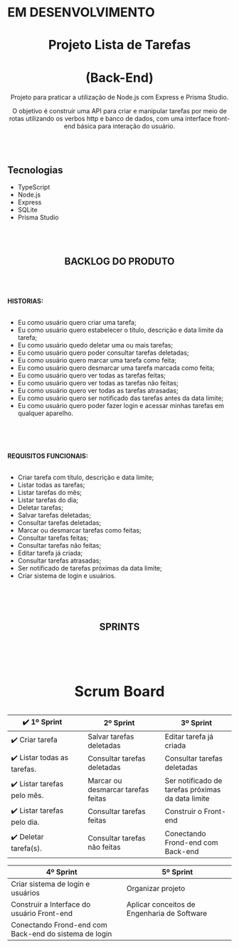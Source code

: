 # EM DESENVOLVIMENTO

<div align="center">

# Projeto Lista de Tarefas

# (Back-End)

Projeto para praticar a utilização de Node.js com Express e Prisma Studio.

O objetivo é construir uma API para criar e manipular tarefas por meio de rotas utilizando os verbos http e banco de dados, com uma interface front-end básica para interação do usuário.

</div>

<br><br>

## Tecnologias

- TypeScript
- Node.js
- Express
- SQLite
- Prisma Studio

<br><br>

<div align="center">

## BACKLOG DO PRODUTO

</div>
<br><br><br>

<strong>
HISTORIAS:
</strong>
<br><br>

- Eu como usuário quero criar uma tarefa;
- Eu como usuário quero estabelecer o título, descrição e data limite da tarefa;
- Eu como usuário quedo deletar uma ou mais tarefas;
- Eu como usuário quero poder consultar tarefas deletadas;
- Eu como usuário quero marcar uma tarefa como feita;
- Eu como usuário quero desmarcar uma tarefa marcada como feita;
- Eu como usuário quero ver todas as tarefas feitas;
- Eu como usuário quero ver todas as tarefas não feitas;
- Eu como usuário quero ver todas as tarefas atrasadas;
- Eu como usuário quero ser notificado das tarefas antes
  da data limite;
- Eu como usuário quero poder fazer login e acessar minhas 
tarefas em qualquer aparelho.

<br><br><br>

<strong>
REQUISITOS FUNCIONAIS:
</strong>
<br><br>

- Criar tarefa com título, descrição e data limite;
- Listar todas as tarefas;
- Listar tarefas do mês;
- Listar tarefas do dia;
- Deletar tarefas;
- Salvar tarefas deletadas;
- Consultar tarefas deletadas;
- Marcar ou desmarcar tarefas como feitas;
- Consultar tarefas feitas;
- Consultar tarefas não feitas;
- Editar tarefa já criada;
- Consultar tarefas atrasadas;
- Ser notificado de tarefas próximas da data limite;
- Criar sistema de login e usuários.

<br><br><br>

<div align="center">

## SPRINTS

</div>

<br><br>

<table width="100%" align="center">
      <caption> <h1 align="center">Scrum Board</h1> </caption>	         
       <thead>                      
               <th width="32%" style="text-align:center" colspan="1">✔️ 1º Sprint</th>       
               <th></th>         
               <th width="32%" style="text-align:center" colspan="2">2º Sprint</th>  
               <th></th> 
               <th width="32%" style="text-align:center" colspan="3">3º Sprint</th>    
       </thead>
       <tbody>          
           <tr>                           
                <td colspan="1">✔️ Criar tarefa</th>  
                <td></th>          
                <td colspan="2">Salvar tarefas deletadas</th>  
                <td></th> 
                 <td colspan="3">Editar tarefa já criada</td>
           </tr>
           <tr>             
                 <td colspan="1">✔️ Listar todas as tarefas.</th> 
                  <td></th>  
                  <td colspan="2">Consultar tarefas deletadas</th>
                  <td></th> 
                 <td colspan="3">Consultar tarefas deletadas</td>
           </tr>
           <tr>             
                <td colspan="1">✔️ Listar tarefas pelo mês.</th> 
                 <td></th>  
                 <td colspan="2">Marcar ou desmarcar tarefas feitas</th>
                 <td></th> 
                 <td colspan="3">Ser notificado de tarefas próximas da data limite</td>
           </tr>           
           <tr>             
                 <td colspan="1">✔️ Listar tarefas pelo dia.</th> 
                  <td></th>    
                  <td colspan="2">Consultar tarefas feitas</th>
                  <td></th> 
                 <td colspan="3">Construir o Front-end</td>
           </tr>
           <tr>             
                 <td colspan="1">✔️ Deletar tarefa(s).</th> 
                  <td></th>  
                  <td colspan="2">Consultar tarefas não feitas</th>
                  <td></th>  
                 <td colspan="3">Conectando Frond-end com Back-end</td>
           </tr>
       </tbody>

</table>


<table width="65%" align="center">          
       <thead>                      
               <th width="49%" style="text-align:center" colspan="1">4º Sprint</th>       
               <th></th>         
               <th width="49%" style="text-align:center" colspan="2">5º Sprint</th>  
               <!-- <th></th> 
               <th width="32%" style="text-align:center" colspan="3">3º Sprint</th>     -->
       </thead>
       <tbody>          
           <tr>                           
                <td colspan="1">Criar sistema de login e usuários </th>  
                <td></th>          
                <td colspan="2">Organizar projeto</th>  
                <!-- <td></th> 
                 <td colspan="3">Editar tarefa já criada</td> -->
           </tr>
           <tr>             
                 <td colspan="1">Construir a Interface do usuário Front-end</th> 
                  <td></th>  
                  <td colspan="2">Aplicar conceitos de Engenharia de Software</th>
                  <!-- <td></th> 
                 <td colspan="3">Consultar tarefas deletadas</td> -->
           </tr>
           <tr>             
                <td colspan="1">Conectando Frond-end com Back-end do sistema de login</th> 
                 <!-- <td></th>  
                 <td colspan="2">Marcar ou desmarcar tarefas feitas</th>
                 <td></th> 
                 <td colspan="3">Ser notificado de tarefas próximas da data limite</td> -->
           </tr>           
           <!-- <tr>              -->
                 <!-- <td colspan="1">✔️ Listar tarefas pelo dia.</th>  -->
                  <!-- <td></th>    
                  <td colspan="2">Consultar tarefas feitas</th>
                  <td></th> 
                 <td colspan="3">Construir o Front-end</td> -->
           <!-- </tr> -->
           <!-- <tr>              -->
                 <!-- <td colspan="1">✔️ Deletar tarefa(s).</th>  -->
                  <!-- <td></th>  
                  <td colspan="2">Consultar tarefas não feitas</th>
                  <td></th>  
                 <td colspan="3">Conectando Frond-end com Back-end</td> -->
           <!-- </tr> -->
       </tbody>

</table>